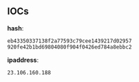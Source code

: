 
## IOCs

__hash__:

```text
eb43350337138f2a77593c79cee1439217d02957
920fe42b1bd69804080f904f0426ed784a8ebbc2
```
__ipaddress__:

```text
23.106.160.188
```